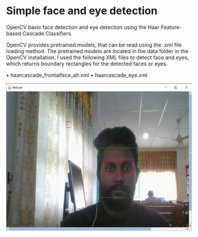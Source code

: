 # Simple face and eye detection
 OpenCV basic face detection and eye detection using the Haar Feature-based Cascade Classifiers.

OpenCV provides pretrained models, that can be read using the .xml file loading method. 
The pretrained models are located in the data folder in the OpenCV installation.
I used the following XML files to detect face and eyes, which returns boundary rectangles for the detected faces or eyes.

•	haarcascade_frontalface_alt.xml
•	haarcascade_eye.xml

<img src="eye/img.jpg" width="600" height="400">
